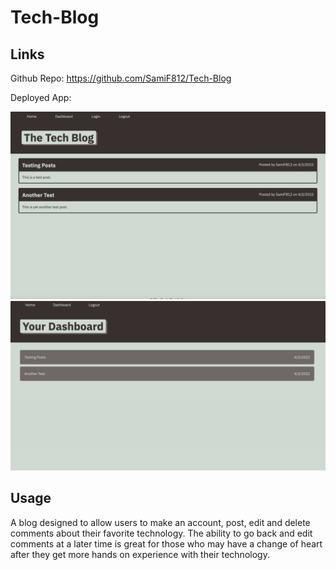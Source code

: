 # Tech-Blog

## Links

Github Repo: https://github.com/SamiF812/Tech-Blog

Deployed App:


![shot1](./public/assets/images/shot1TB.png)
![shot2](./public/assets/images/shot2TB.png)


## Usage

A blog designed to allow users to make an account, post, edit and delete comments about their favorite technology. The ability to go back and edit comments at a later time is great for those who may have a change of heart after they get more hands on experience with their technology. 